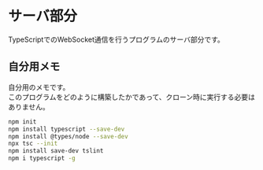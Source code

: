 # サーバ部分

TypeScriptでのWebSocket通信を行うプログラムのサーバ部分です。  

## 自分用メモ

自分用のメモです。  
このプログラムをどのように構築したかであって、クローン時に実行する必要はありません。  

```bash
npm init
npm install typescript --save-dev
npm install @types/node --save-dev
npx tsc --init
npm install save-dev tslint
npm i typescript -g
```
